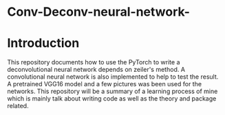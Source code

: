 # Conv-Deconv-neural-network-

  # Introduction
  This repository documents how to use the PyTorch to write a deconvolutional neural network depends on zeiler's method. A convolutional neural network is also implemented to help to test the result. 
  A pretrained VGG16 model and a few pictures was been used for the networks. This repository will be a summary of a learning process of mine which is mainly talk about writing code as well as the theory and package related.
